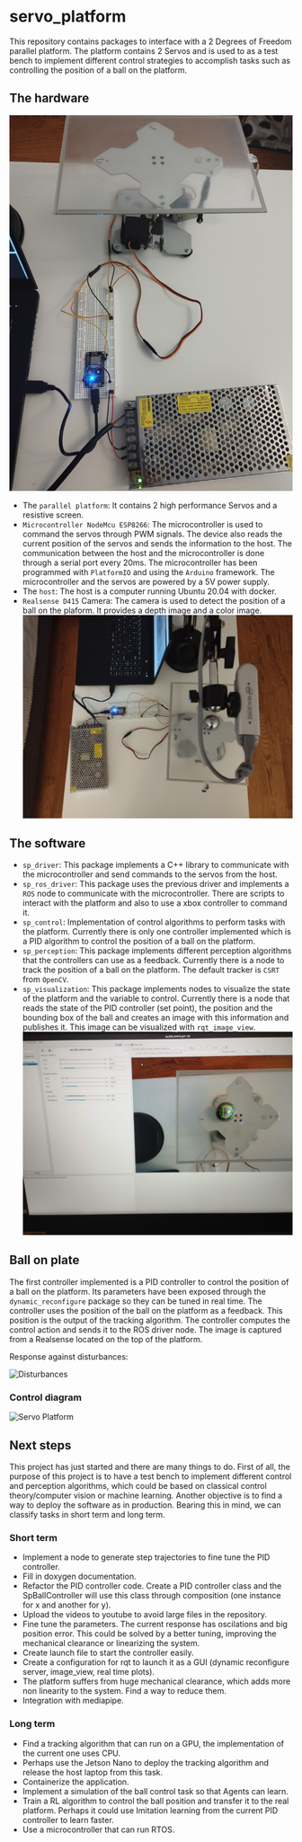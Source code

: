 # servo_platform

This repository contains packages to interface with a 2 Degrees of Freedom parallel platform.
The platform contains 2 Servos and is used to as a test bench to implement different control strategies to
accomplish tasks such as controlling the position of a ball on the platform.

## The hardware

![Servo Platform](docs/servo_platform.jpg)

* The `parallel platform`:
It contains 2 high performance Servos and a resistive screen.
* `Microcontroller NodeMcu ESP8266`: The microcontroller is used to command the servos through PWM signals.
The device also reads the current position of the servos and sends the information to the host.
The communication between the host and the microcontroller is done through a serial port every 20ms.
The microcontroller has been programmed with `PlatformIO` and using the `Arduino` framework.
The microcontroller and the servos are powered by a 5V power supply.
* The `host`: The host is a computer running Ubuntu 20.04 with docker.
* `Realsense D415` Camera: The camera is used to detect the position of a ball on the plaform.
It provides a depth image and a color image.
![Realsense](docs/realsense.jpg)

## The software
* `sp_driver`: This package implements a C++ library to communicate with the microcontroller and send commands to the
servos from the host.
* `sp_ros_driver`: This package uses the previous driver and implements a `ROS` node to communicate with the microcontroller. There are scripts to interact with the platform and also to use a xbox controller to command it.
* `sp_control`: Implementation of control algorithms to perform tasks with the platform. Currently there is only one
controller implemented which is a PID algorithm to control the position of a ball on the platform.
* `sp_perception`: This package implements different perception algorithms that the controllers can use as a feedback.
Currently there is a node to track the position of a ball on the platform. The default tracker is `CSRT` from `OpenCV`.
* `sp_visualization`: This package implements nodes to visualize the state of the platform and the variable to control.
Currently there is a node that reads the state of the PID controller (set point), the position and the bounding box of
the ball and creates an image with this information and publishes it. This image can be visualized with `rqt_image_view`.
![RQT](docs/rqt.jpg)

## Ball on plate
The first controller implemented is a PID controller to control the position of a ball on the platform.
Its parameters have been exposed through the `dynamic_reconfigure` package so they can be tuned in real time.
The controller uses the position of the ball on the platform as a feedback. This position is the output of the
tracking algorithm. The controller computes the control action and sends it to the ROS driver node. The image is
captured from a Realsense located on the top of the platform.

Response against disturbances:

![Disturbances](docs/disturbances.gif)

### Control diagram
![Servo Platform](docs/servo_control_control_diagram.jpg)

## Next steps
This project has just started and there are many things to do. First of all, the purpose of this project is to have
a test bench to implement different control and perception algorithms, which could be based on classical
control theory/computer vision or machine learning. Another objective is to find a way to
deploy the software as in production. Bearing this in mind, we can classify tasks in short term and
long term.

### Short term
* Implement a node to generate step trajectories to fine tune the PID controller.
* Fill in doxygen documentation.
* Refactor the PID controller code. Create a PID controller class and the SpBallController will use this class
through composition (one instance for x and another for y).
* Upload the videos to youtube to avoid large files in the repository.
* Fine tune the parameters. The current response has oscilations and big position error. This could be solved by
a better tuning, improving the mechanical clearance or linearizing the system.
* Create launch file to start the controller easily.
* Create a configuration for rqt to launch it as a GUI (dynamic reconfigure server, image_view, real time plots).
* The platform suffers from huge mechanical clearance, which adds more non linearity to the system. Find a way to
reduce them.
* Integration with mediapipe.

### Long term
* Find a tracking algorithm that can run on a GPU, the implementation of the current one uses CPU.
* Perhaps use the Jetson Nano to deploy the tracking algorithm and release the host laptop from this task.
* Containerize the application.
* Implement a simulation of the ball control task so that Agents can learn.
* Train a RL algorithm to control the ball position and transfer it to the real platform. Perhaps it could use
Imitation learning from the current PID controller to learn faster.
* Use a microcontroller that can run RTOS.
